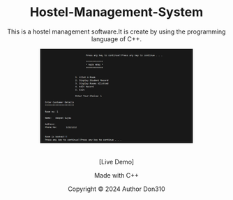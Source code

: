 <h1 align="center">Hostel-Management-System</h1>
<p align="center">This is a hostel management software.It is create by using the programming language of C++.</p>

<div align="center"><img src="./demo.png.png" alt="Hostel Logo" width="350"/>
</br></br>

 [Live Demo]
</br>






<p align="center">Made with C++</p>
<p align="center">Copyright © 2024 Author Don310</p>
